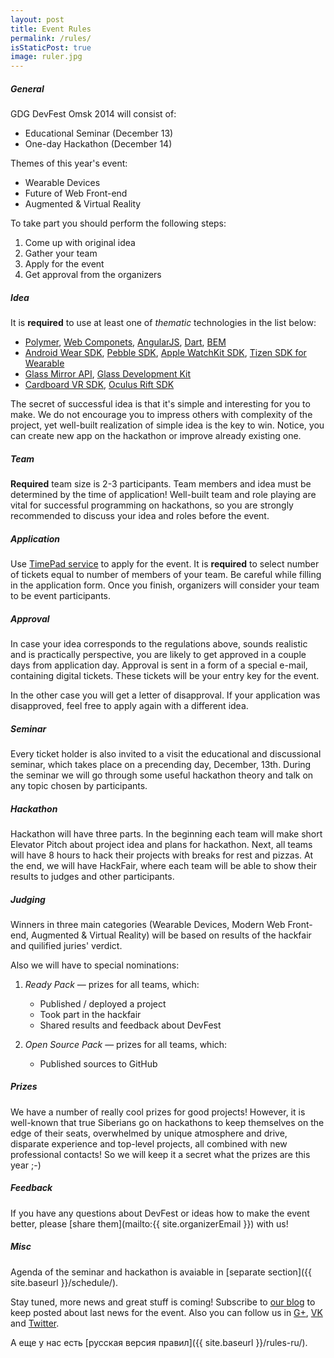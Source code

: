 ```yaml
---
layout: post
title: Event Rules
permalink: /rules/
isStaticPost: true
image: ruler.jpg
---
```


##### General

GDG DevFest Omsk 2014 will consist of:

* Educational Seminar (December 13)
* One-day Hackathon (December 14)

Themes of this year's event:

* Wearable Devices
* Future of Web Front-end
* Augmented & Virtual Reality

To take part you should perform the following steps:

1. Come up with original idea
2. Gather your team
3. Apply for the event
4. Get approval from the organizers

##### Idea
It is **required** to use at least one of *thematic* technologies in the list below:

* [Polymer](https://www.polymer-project.org/), [Web Componets](http://webcomponents.org/), [AngularJS](https://angularjs.org/), [Dart](https://www.dartlang.org/), [BEM](http://bem.info/)
* [Android Wear SDK](https://developer.android.com/wear/index.html), [Pebble SDK](http://developer.getpebble.com/), [Apple WatchKit SDK](https://developer.apple.com/watchkit/), [Tizen SDK for Wearable](http://developer.samsung.com/gear)
* [Glass Mirror API](https://developers.google.com/glass/), [Glass Development Kit](https://developers.google.com/glass/develop/gdk/)
* [Cardboard VR SDK](https://developers.google.com/cardboard/overview), [Oculus Rift SDK](https://developer.oculus.com/)

The secret of successful idea is that it's simple and interesting for you to make. We do not encourage you to impress others with complexity of the project, yet well-built realization of simple idea is the key to win. Notice, you can create new app on the hackathon or improve already existing one.

##### Team
**Required** team size is 2-3 participants. Team members and idea must be determined by the time of application! Well-built team and role playing are vital for successful programming on hackathons, so you are strongly recommended to discuss your idea and roles before the event.

##### Application
Use [TimePad service](http://gdg-omsk.timepad.ru/event/160828/) to apply for the event. It is **required** to select number of tickets equal to number of members of your team. Be careful while filling in the application form. Once you finish, organizers will consider your team to be event participants.

##### Approval
In case your idea corresponds to the regulations above, sounds realistic and is practically perspective, you are likely to get approved in a couple days from application day. Approval is sent in a form of a special e-mail, containing digital tickets. These tickets will be your entry key for the event.

In the other case you will get a letter of disapproval. If your application was disapproved, feel free to apply again with a different idea.

##### Seminar
Every ticket holder is also invited to a visit the educational and discussional seminar, which takes place on a precending day, December, 13th. During the seminar we will go through some useful hackathon theory and talk on any topic chosen by participants.

##### Hackathon
Hackathon will have three parts. In the beginning each team will make short Elevator Pitch about project idea and plans for hackathon. Next, all teams will have 8 hours to hack their projects with breaks for rest and pizzas. At the end, we will have HackFair, where each team will be able to show their results to judges and other participants.

##### Judging
Winners in three main categories (Wearable Devices, Modern Web Front-end, Augmented & Virtual Reality) will be based on results of the hackfair and quilified juries' verdict. 

Also we will have to special nominations:

1. *Ready Pack* — prizes for all teams, which:
   * Published / deployed a project
   * Took part in the hackfair
   * Shared results and feedback about DevFest

2. *Open Source Pack* — prizes for all teams, which:
   * Published sources to GitHub

##### Prizes
We have a number of really cool prizes for good projects! However, it is well-known that true Siberians go on hackathons to keep themselves on the edge of their seats, overwhelmed by unique atmosphere and drive, disparate experience and top-level projects, all combined with new professional contacts! So we will keep it a secret what the prizes are this year ;-)

##### Feedback
If you have any questions about DevFest or ideas how to make the event better, please [share them](mailto:{{ site.organizerEmail }}) with us!   

##### Misc
Agenda of the seminar and hackathon is avaiable in [separate section]({{ site.baseurl }}/schedule/). 

Stay tuned, more news and great stuff is coming!  Subscribe to [our blog](http://blog.gdgomsk.org) to keep posted about last news for the event. Also you can follow us in [G+](https://plus.google.com/102520175692033125056), [VK](http://vk.com/gdgomsk) and [Twitter](http://twitter.com/gdgomsk).

А еще у нас есть [русская версия правил]({{ site.baseurl }}/rules-ru/).
<img class="img-responsive feature-image" src="{{ site.baseurl }}/img/posts/ruler.jpg" style="display:none">